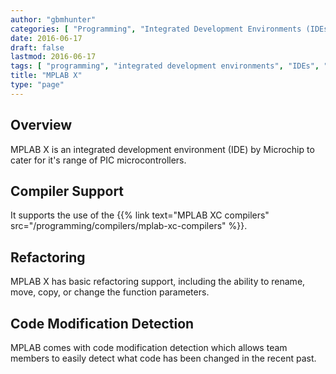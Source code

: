 ```yaml
---
author: "gbmhunter"
categories: [ "Programming", "Integrated Development Environments (IDEs)" ]
date: 2016-06-17
draft: false
lastmod: 2016-06-17
tags: [ "programming", "integrated development environments", "IDEs", "MPLAB X" ]
title: "MPLAB X"
type: "page"
---
```


## Overview

MPLAB X is an integrated development environment (IDE) by Microchip to cater for it's range of PIC microcontrollers.

## Compiler Support

It supports the use of the {{% link text="MPLAB XC compilers" src="/programming/compilers/mplab-xc-compilers" %}}.

## Refactoring

MPLAB X has basic refactoring support, including the ability to rename, move, copy, or change the function parameters.

## Code Modification Detection

MPLAB comes with code modification detection which allows team members to easily detect what code has been changed in the recent past.

